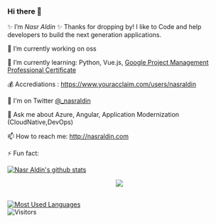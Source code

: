 ### Hi there 👋

✨ I’m _Nasr Aldin_ ✨ Thanks for dropping by! I like to Code and help developers to build the next generation applications.


🔭 I’m currently working on oss

🌱 I’m currently learning: Python, Vue.js,  [Google Project Management Professional Certificate](https://www.coursera.org/professional-certificates/google-project-management)

💰 Accrediations : https://www.youracclaim.com/users/nasraldin

🤔 I'm on Twitter [@_nasraldin](https://twitter.com/_nasraldin)

💬 Ask me about Azure, Angular, Application Modernization (CloudNative,DevOps)

📫 How to reach me: http://nasraldin.com

⚡ Fun fact: 

[![Nasr Aldin's github stats](https://github-readme-stats.vercel.app/api?username=nasraldin&show_icons=true)](https://github.com/nasraldin)
<br />

<div align="center">
   <img src="https://github-profile-trophy.vercel.app/?username=nasraldin&theme=flat&no-frame=true&margin-w=30" />
</div>

<br>

[![Most Used Languages](https://github-readme-stats.vercel.app/api/top-langs/?username=nasraldin&layout=compact&hide=html)](https://github.com/nasraldin)
<br />
![Visitors](http://estruyf-github.azurewebsites.net/api/VisitorHit?user=nasraldin&repo=nasraldin&countColor=%237B1E7A)
